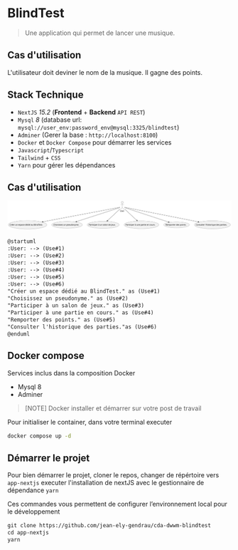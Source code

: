 # BlindTest

> Une application qui permet de lancer une musique.

## Cas d'utilisation

L'utilisateur doit deviner le nom de la musique.
Il gagne des points.

## Stack Technique

- `NextJS` _15.2_ (**Frontend** + **Backend** `API REST`)
- `Mysql` _8_ (database url: `mysql://user_env:password_env@mysql:3325/blindtest`)
- `Adminer` (Gerer la base : `http://localhost:8100`)
- `Docker` et `Docker Compose` pour démarrer les services
- `Javascript`/`Typescript`
- `Tailwind` + `CSS`
- `Yarn` pour gérer les dépendances

## Cas d'utilisation

![UseCaseBlindTest](./data-repos/usecase.svg)

```uml
@startuml
:User: --> (Use#1)
:User: --> (Use#2)
:User: --> (Use#3)
:User: --> (Use#4)
:User: --> (Use#5)
:User: --> (Use#6)
"Créer un espace dédié au BlindTest." as (Use#1)
"Choisissez un pseudonyme." as (Use#2)
"Participer à un salon de jeux." as (Use#3)
"Participer à une partie en cours." as (Use#4)
"Remporter des points." as (Use#5)
"Consulter l'historique des parties."as (Use#6)
@enduml
```

## Docker compose

Services inclus dans la composition Docker

- Mysql 8
- Adminer

> [NOTE]
> Docker installer et démarrer sur votre post de travail

Pour initialiser le container, dans votre terminal executer

```bash
docker compose up -d
```

## Démarrer le projet

Pour bien démarrer le projet, cloner le repos, changer de répértoire vers `app-nextjs` executer l'installation de nextJS avec le gestionnaire de dépendance `yarn`

Ces commandes vous permettent de configurer l’environnement local pour le développement

```
git clone https://github.com/jean-ely-gendrau/cda-dwwm-blindtest
cd app-nextjs
yarn
```
